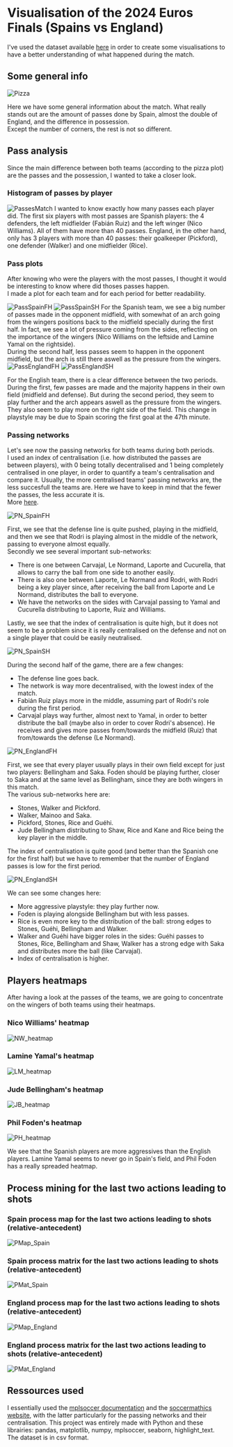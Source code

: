 # Visualisation of the 2024 Euros Finals (Spains vs England)
I've used the dataset available [here](https://www.kaggle.com/datasets/rohanraoeravelli/euros-finals-dashboard) 
in order to create some visualisations to have a better understanding of what happened during the match. 


## Some general info
![Pizza](SpainEnglandVizPython/Plots/Pizza_SpainVsEngland.png)

Here we have some general information about the match. What really stands out are the amount of passes done by Spain, almost the double of England, and the difference in possession.\
Except the number of corners, the rest is not so different.

## Pass analysis
Since the main difference between both teams (according to the pizza plot) are the passes and the possession, I wanted to take a closer look.

### Histogram of passes by player
![PassesMatch](SpainEnglandVizPython/Plots/Hist_PassesByPlayer.png)
I wanted to know exactly how many passes each player did. 
The first six players with most passes are Spanish players: the 4 defenders, the left midfielder (Fabián Ruiz) and the left winger (Nico Williams). All of them have more than 40 passes.
England, in the other hand, only has 3 players with more than 40 passes: their goalkeeper (Pickford), one defender (Walker) and one midfielder (Rice).

### Pass plots
After knowing who were the players with the most passes, I thought it would be interesting to know where did thoses passes happen.\
I made a plot for each team and for each period for better readability.

![PassSpainFH](SpainEnglandVizPython/Plots/PassesSpainFH.png) 
![PassSpainSH](SpainEnglandVizPython/Plots/PassesSpainSH.png)
For the Spanish team, we see a big number of passes made in the opponent midfield, with somewhat of an arch going from the wingers positions back to the midfield specially during the first half.
In fact, we see a lot of pressure coming from the sides, reflecting on the importance of the wingers (Nico Williams on the leftside and Lamine Yamal on the rightside).\
During the second half, less passes seem to happen in the opponent midfield, but the arch is still there aswell as the pressure from the wingers.
![PassEnglandFH](SpainEnglandVizPython/Plots/PassesEnglandFH.png)
![PassEnglandSH](SpainEnglandVizPython/Plots/PassesEnglandSH.png)

For the English team, there is a clear difference between the two periods.\
During the first, few passes are made and the majority happens in their own field (midfield and defense).
But during the second period, they seem to play further and the arch appears aswell as the pressure from the wingers. They also seem to play more on the right side of the field.
This change in playstyle may be due to Spain scoring the first goal at the 47th minute.

### Passing networks
Let's see now the passing networks for both teams during both periods.\
I used an index of centralisation (i.e. how distributed the passes are between players), with 0 being totally decentralised and 1 being completely centralised in one player, in order to quantify a team's centralisation and compare it. Usually, the more centralised teams' passing networks are, the less succesfull the teams are. Here we have to keep in mind that the fewer the passes, the less accurate it is.\
More [here](https://soccermatics.readthedocs.io/en/latest/lesson1/passnetworksExample.html).

![PN_SpainFH](SpainEnglandVizPython/Plots/PN_SpainFH.png)

First, we see that the defense line is quite pushed, playing in the midfield, and then we see that Rodri is playing almost in the middle of the network, passing to everyone almost equally.\
Secondly we see several important sub-networks:
- There is one between Carvajal, Le Normand, Laporte and Cucurella, that allows to carry the ball from one side to another easily.
- There is also one between Laporte, Le Normand and Rodri, with Rodri being a key player since, after receiving the ball from Laporte and Le Normand, distributes the ball to everyone.
- We have the networks on the sides with Carvajal passing to Yamal and Cucurella distributing to Laporte, Ruiz and Williams.

Lastly, we see that the index of centralisation is quite high, but it does not seem to be a problem since it is really centralised on the defense and not on a single player that could be easily neutralised.


![PN_SpainSH](SpainEnglandVizPython/Plots/PN_SpainSH.png)

During the second half of the game, there are a few changes:
- The defense line goes back.
- The network is way more decentralised, with the lowest index of the match.
- Fabián Ruiz plays more in the middle, assuming part of Rodri's role during the first period.
- Carvajal plays way further, almost next to Yamal, in order to better distribute the ball (maybe also in order to cover Rodri's absence). He receives and gives more passes from/towards the midfield (Ruiz) that from/towards the defense (Le Normand).

![PN_EnglandFH](SpainEnglandVizPython/Plots/PN_EnglandFH.png)

First, we see that every player usually plays in their own field except for just two players: Bellingham and Saka. Foden should be playing further, closer to Saka and at the same level as Bellingham, since they are both wingers in this match.\
The various sub-networks here are:
- Stones, Walker and Pickford.
- Walker, Mainoo and Saka.
- Pickford, Stones, Rice and Guéhi.
- Jude Bellingham distributing to Shaw, Rice and Kane and Rice being the key player in the middle.

The index of centralisation is quite good (and better than the Spanish one for the first half) but we have to remember that the number of England passes is low for the first period.

![PN_EnglandSH](SpainEnglandVizPython/Plots/PN_EnglandSH.png)

We can see some changes here:
- More aggressive playstyle: they play further now.
- Foden is playing alongside Bellingham but with less passes.
- Rice is even more key to the distribution of the ball: strong edges to Stones, Guéhi, Bellingham and Walker.
- Walker and Guéhi have bigger roles in the sides: Guéhi passes to Stones, Rice, Bellingham and Shaw, Walker has a strong edge with Saka and distributes more the ball (like Carvajal).
- Index of centralisation is higher.


## Players heatmaps

After having a look at the passes of the teams, we are going to concentrate on the wingers of both teams using their heatmaps.

### Nico Williams' heatmap
![NW_heatmap](SpainEnglandVizPython/Plots/Heatmap_NicoWilliams.png)

### Lamine Yamal's heatmap
![LM_heatmap](SpainEnglandVizPython/Plots/Heatmap_LamineYamal.png)

### Jude Bellingham's heatmap
![JB_heatmap](SpainEnglandVizPython/Plots/Heatmap_JudeBellingham.png)

### Phil Foden's heatmap
![PH_heatmap](SpainEnglandVizPython/Plots/Heatmap_PhilFoden.png)

We see that the Spanish players are more aggressives than the English players. Lamine Yamal seems to never go in Spain's field, and Phil Foden has a really spreaded heatmap.

## Process mining for the last two actions leading to shots
### Spain process map for the last two actions leading to shots (relative-antecedent)
![PMap_Spain](SpainEnglandVizR/Plots/ProcessMap_SpainLast2Actions.png)
### Spain process matrix for the last two actions leading to shots (relative-antecedent)
![PMat_Spain](SpainEnglandVizR/Plots/ProcessMatrix_SpainLast2Actions.png)
### England process map for the last two actions leading to shots (relative-antecedent)
![PMap_England](SpainEnglandVizR/Plots/ProcessMap_EnglandLast2Actions.png)
### England process matrix for the last two actions leading to shots (relative-antecedent)
![PMat_England](SpainEnglandVizR/Plots/ProcessMatrix_EnglandLast2Actions.png)

## Ressources used
I essentially used the [mplsoccer documentation](https://mplsoccer.readthedocs.io/en/latest/#) and the [soccermathics website](https://soccermatics.readthedocs.io/en/latest/), 
with the latter particularly for the passing networks and their centralisation. 
This project was entirely made with Python and these librairies: pandas, matplotlib, numpy, mplsoccer, seaborn, highlight_text.\
The dataset is in csv format.
